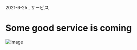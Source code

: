 2021-6-25 , サービス
# Some good service is coming
![image](https://drive.google.com/uc?export=view&id=1UKgG1bhKOEVJch2y0V8aLH4LDcqByjHQ)